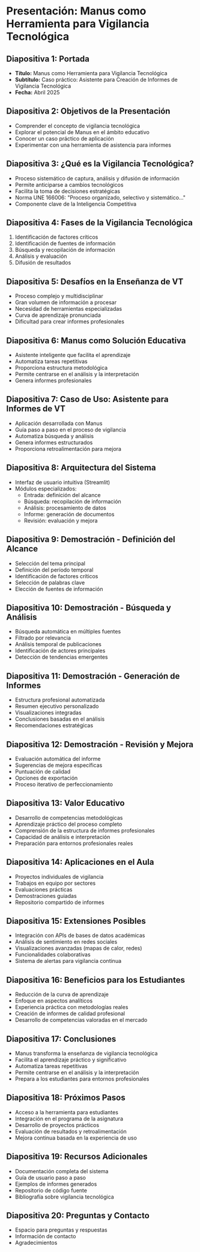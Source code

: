 # Presentación: Manus como Herramienta para Vigilancia Tecnológica

## Diapositiva 1: Portada
- **Título:** Manus como Herramienta para Vigilancia Tecnológica
- **Subtítulo:** Caso práctico: Asistente para Creación de Informes de Vigilancia Tecnológica
- **Fecha:** Abril 2025

## Diapositiva 2: Objetivos de la Presentación
- Comprender el concepto de vigilancia tecnológica
- Explorar el potencial de Manus en el ámbito educativo
- Conocer un caso práctico de aplicación
- Experimentar con una herramienta de asistencia para informes

## Diapositiva 3: ¿Qué es la Vigilancia Tecnológica?
- Proceso sistemático de captura, análisis y difusión de información
- Permite anticiparse a cambios tecnológicos
- Facilita la toma de decisiones estratégicas
- Norma UNE 166006: "Proceso organizado, selectivo y sistemático..."
- Componente clave de la Inteligencia Competitiva

## Diapositiva 4: Fases de la Vigilancia Tecnológica
1. Identificación de factores críticos
2. Identificación de fuentes de información
3. Búsqueda y recopilación de información
4. Análisis y evaluación
5. Difusión de resultados

## Diapositiva 5: Desafíos en la Enseñanza de VT
- Proceso complejo y multidisciplinar
- Gran volumen de información a procesar
- Necesidad de herramientas especializadas
- Curva de aprendizaje pronunciada
- Dificultad para crear informes profesionales

## Diapositiva 6: Manus como Solución Educativa
- Asistente inteligente que facilita el aprendizaje
- Automatiza tareas repetitivas
- Proporciona estructura metodológica
- Permite centrarse en el análisis y la interpretación
- Genera informes profesionales

## Diapositiva 7: Caso de Uso: Asistente para Informes de VT
- Aplicación desarrollada con Manus
- Guía paso a paso en el proceso de vigilancia
- Automatiza búsqueda y análisis
- Genera informes estructurados
- Proporciona retroalimentación para mejora

## Diapositiva 8: Arquitectura del Sistema
- Interfaz de usuario intuitiva (Streamlit)
- Módulos especializados:
  - Entrada: definición del alcance
  - Búsqueda: recopilación de información
  - Análisis: procesamiento de datos
  - Informe: generación de documentos
  - Revisión: evaluación y mejora

## Diapositiva 9: Demostración - Definición del Alcance
- Selección del tema principal
- Definición del período temporal
- Identificación de factores críticos
- Selección de palabras clave
- Elección de fuentes de información

## Diapositiva 10: Demostración - Búsqueda y Análisis
- Búsqueda automática en múltiples fuentes
- Filtrado por relevancia
- Análisis temporal de publicaciones
- Identificación de actores principales
- Detección de tendencias emergentes

## Diapositiva 11: Demostración - Generación de Informes
- Estructura profesional automatizada
- Resumen ejecutivo personalizado
- Visualizaciones integradas
- Conclusiones basadas en el análisis
- Recomendaciones estratégicas

## Diapositiva 12: Demostración - Revisión y Mejora
- Evaluación automática del informe
- Sugerencias de mejora específicas
- Puntuación de calidad
- Opciones de exportación
- Proceso iterativo de perfeccionamiento

## Diapositiva 13: Valor Educativo
- Desarrollo de competencias metodológicas
- Aprendizaje práctico del proceso completo
- Comprensión de la estructura de informes profesionales
- Capacidad de análisis e interpretación
- Preparación para entornos profesionales reales

## Diapositiva 14: Aplicaciones en el Aula
- Proyectos individuales de vigilancia
- Trabajos en equipo por sectores
- Evaluaciones prácticas
- Demostraciones guiadas
- Repositorio compartido de informes

## Diapositiva 15: Extensiones Posibles
- Integración con APIs de bases de datos académicas
- Análisis de sentimiento en redes sociales
- Visualizaciones avanzadas (mapas de calor, redes)
- Funcionalidades colaborativas
- Sistema de alertas para vigilancia continua

## Diapositiva 16: Beneficios para los Estudiantes
- Reducción de la curva de aprendizaje
- Enfoque en aspectos analíticos
- Experiencia práctica con metodologías reales
- Creación de informes de calidad profesional
- Desarrollo de competencias valoradas en el mercado

## Diapositiva 17: Conclusiones
- Manus transforma la enseñanza de vigilancia tecnológica
- Facilita el aprendizaje práctico y significativo
- Automatiza tareas repetitivas
- Permite centrarse en el análisis y la interpretación
- Prepara a los estudiantes para entornos profesionales

## Diapositiva 18: Próximos Pasos
- Acceso a la herramienta para estudiantes
- Integración en el programa de la asignatura
- Desarrollo de proyectos prácticos
- Evaluación de resultados y retroalimentación
- Mejora continua basada en la experiencia de uso

## Diapositiva 19: Recursos Adicionales
- Documentación completa del sistema
- Guía de usuario paso a paso
- Ejemplos de informes generados
- Repositorio de código fuente
- Bibliografía sobre vigilancia tecnológica

## Diapositiva 20: Preguntas y Contacto
- Espacio para preguntas y respuestas
- Información de contacto
- Agradecimientos
